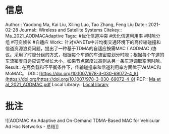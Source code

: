 # 信息
Author:: Yaodong Ma, Kai Liu, Xiling Luo, Tao Zhang, Feng Liu
Date:: 2021-02-28
Journal:: Wireless and Satellite Systems
Citekey:: Ma_2021_AODMACAdaptive
Tags:: #优化信道冲突 #优化信道利用率 #时隙分组 #可变帧长 #自适应 
Work:: 针对VANETs中非均衡交通环境下的高传输碰撞和信道资源浪费问题，提出了一种基于TDMA的自适应按需MAC ( AODMAC )协议。采用了时隙分组的方式，根据每个车道的车流密度划分时隙；根据每个车道的车流密度自适应调节帧长大小，如果节点密度过高则从另一条车道调取空闲时隙。
Result:: 在高负载和不平衡条件下，传输碰撞率和信道利用率方面优于VeMAC和MoMAC。
DOI:: [https://doi.org/10.1007/978-3-030-69072-4_8](https://doi.org/https://doi.org/10.1007/978-3-030-69072-4_8)
PDF:: [Ma et al_2021_AODMAC.pdf](zotero://open-pdf/library/items/XNYG5V5X)
Local Library:: [Local library](zotero://select/items/1_Z4RWPUVP)

# 批注
![[AODMAC An Adaptive and On-Demand TDMA-Based MAC for Vehicular Ad Hoc Networks - 总结]]